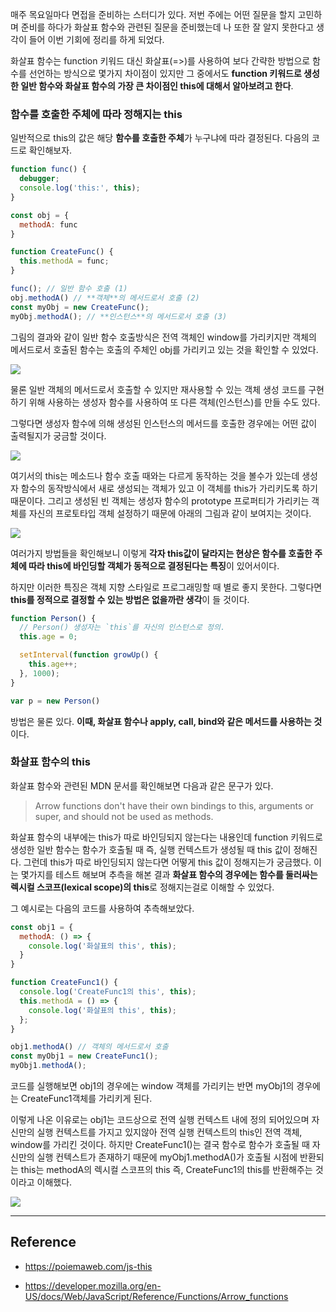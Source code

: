 매주 목요일마다 면접을 준비하는 스터디가 있다. 저번 주에는 어떤 질문을 할지 고민하며 준비를 하다가 화살표 함수와 관련된 질문을 준비했는데 나 또한 잘 알지 못한다고 생각이 들어 이번 기회에 정리를 하게 되었다.

화살표 함수는 function 키워드 대신 화살표(=>)를 사용하여 보다 간략한 방법으로 함수를 선언하는 방식으로 몇가지 차이점이 있지만 그 중에서도 **function 키워드로 생성한 일반 함수와 화살표 함수의 가장 큰 차이점인 this에 대해서 알아보려고 한다**.



### 함수를 호출한 주체에 따라 정해지는 this


일반적으로 this의 값은 해당 **함수를 호출한 주체**가 누구냐에 따라 결정된다. 다음의 코드로 확인해보자.

```js
function func() {
  debugger;
  console.log('this:', this);
}

const obj = {
  methodA: func
}

function CreateFunc() {
  this.methodA = func;
}

func(); // 일반 함수 호출 (1)
obj.methodA() // **객체**의 메서드로서 호출 (2)
const myObj = new CreateFunc();
myObj.methodA(); // **인스턴스**의 메서드로서 호출 (3)
```

그림의 결과와 같이 일반 함수 호출방식은 전역 객체인 window를 가리키지만 객체의 메서드로서 호출된 함수는 호출의 주체인 obj를 가리키고 있는 것을 확인할 수 있었다.

![](https://velog.velcdn.com/images/jiseong/post/0b248b8a-7746-4d66-8eb0-aca56477233a/image.png)



물론 일반 객체의 메서드로서 호출할 수 있지만 재사용할 수 있는 객체 생성 코드를 구현하기 위해 사용하는 생성자 함수를 사용하여 또 다른 객체(인스턴스)를 만들 수도 있다.

그렇다면 생성자 함수에 의해 생성된 인스턴스의 메서드를 호출한 경우에는 어떤 값이 출력될지가 궁금할 것이다.

![](https://velog.velcdn.com/images/jiseong/post/5bb3db04-02c1-47a2-b405-804e69fa1b2e/image.png)

여기서의 this는 메소드나 함수 호출 때와는 다르게 동작하는 것을 볼수가 있는데 생성자 함수의 동작방식에서 새로 생성되는 객체가 있고 이 객체를 this가 가리키도록 하기 때문이다. 그리고 생성된 빈 객체는 생성자 함수의 prototype 프로퍼티가 가리키는 객체를 자신의 프로토타입 객체 설정하기 때문에 아래의 그림과 같이 보여지는 것이다.

![](https://velog.velcdn.com/images/jiseong/post/60cc1186-e74d-4f0f-9a27-994f05c9f736/image.png)


여러가지 방법들을 확인해보니 이렇게 **각자 this값이 달라지는 현상은 함수를 호출한 주체에 따라 this에 바인딩할 객체가 동적으로 결정된다는 특징**이 있어서이다.


하지만 이러한 특징은 객체 지향 스타일로 프로그래밍할 때 별로 좋지 못한다. 그렇다면 **this를 정적으로 결정할 수 있는 방법은 없을까란 생각**이 들 것이다.
```js
function Person() {
  // Person() 생성자는 `this`를 자신의 인스턴스로 정의.
  this.age = 0;

  setInterval(function growUp() {
    this.age++;
  }, 1000);
}

var p = new Person()
```




방법은 물론 있다. **이때, 화살표 함수나 apply, call, bind와 같은 메서드를 사용하는 것**이다.

### 화살표 함수의 this

화살표 함수와 관련된 MDN 문서를 확인해보면 다음과 같은 문구가 있다.

> Arrow functions don't have their own bindings to this, arguments or super, and should not be used as methods.

화살표 함수의 내부에는 this가 따로 바인딩되지 않는다는 내용인데 function 키워드로 생성한 일반 함수는 함수가 호출될 때 즉, 실행 컨텍스트가 생성될 때 this 값이 정해진다. 그런데 this가 따로 바인딩되지 않는다면 어떻게 this 값이 정해지는가 궁금했다. 이는 몇가지를 테스트 해보며 추측을 해본 결과 **화살표 함수의 경우에는 함수를 둘러싸는 렉시컬 스코프(lexical scope)의 this**로 정해지는걸로 이해할 수 있었다.

그 예시로는 다음의 코드를 사용하여 추측해보았다.

```js
const obj1 = {
  methodA: () => {
    console.log('화살표의 this', this);
  }
}

function CreateFunc1() {
  console.log('CreateFunc1의 this', this);
  this.methodA = () => {
    console.log('화살표의 this', this);
  };
}

obj1.methodA() // 객체의 메서드로서 호출
const myObj1 = new CreateFunc1();
myObj1.methodA();
```
코드를 실행해보면 obj1의 경우에는 window 객체를 가리키는 반면 myObj1의 경우에는 CreateFunc1객체를 가리키게 된다.

이렇게 나온 이유로는 obj1는 코드상으로 전역 실행 컨텍스트 내에 정의 되어있으며 자신만의 실행 컨텍스트를 가지고 있지않아 전역 실행 컨텍스트의 this인 전역 객체, window를 가리킨 것이다. 하지만 CreateFunc1()는 결국 함수로 함수가 호출될 때 자신만의 실행 컨텍스트가 존재하기 때문에 myObj1.methodA()가 호출될 시점에 반환되는 this는 methodA의 렉시컬 스코프의 this 즉, CreateFunc1의 this를 반환해주는 것이라고 이해했다.

![](https://velog.velcdn.com/images/jiseong/post/d16bf807-819c-4423-9155-4b59893d1adb/image.png)




--- 

## Reference

- https://poiemaweb.com/js-this

- https://developer.mozilla.org/en-US/docs/Web/JavaScript/Reference/Functions/Arrow_functions